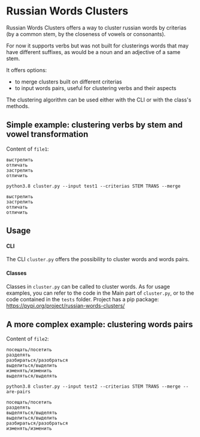 # Russian Words Clusters

Russian Words Clusters offers a way to cluster russian words by criterias (by a common stem, by the closeness of vowels or consonants).

For now it supports verbs but was not built for clusterings words that may have different suffixes, as would be a noun and an adjective of a same stem.

It offers options:
  - to merge clusters built on different criterias
  - to input words pairs, useful for clustering verbs and their aspects

The clustering algorithm can be used either with the CLI or with the class's methods.

## Simple example: clustering verbs by stem and vowel transformation

Content of `file1`:
```
выстрелить
отличать
застрелить
отличить
```

`python3.8 cluster.py --input test1 --criterias STEM TRANS --merge`
```
выстрелить
застрелить
отличать
отличить
```

## Usage

#### CLI
The CLI `cluster.py` offers the possibility to cluster words and words pairs.

#### Classes
Classes in `cluster.py` can be called to cluster words. As for usage examples, you can refer to the code in the Main part of `cluster.py`, or to the code contained in the `tests` folder.
Project has a pip package: https://pypi.org/project/russian-words-clusters/


## A more complex example: clustering words pairs

Content of `file2`:
```
посещать/посетить
разделять
разбираться/разобраться
выделиться/выделить
изменять/изменить
выделяться/выделять
```

`python3.8 cluster.py --input test2 --criterias STEM TRANS --merge --are-pairs`
```
посещать/посетить
разделять
выделяться/выделять
выделиться/выделить
разбираться/разобраться
изменять/изменить
```
